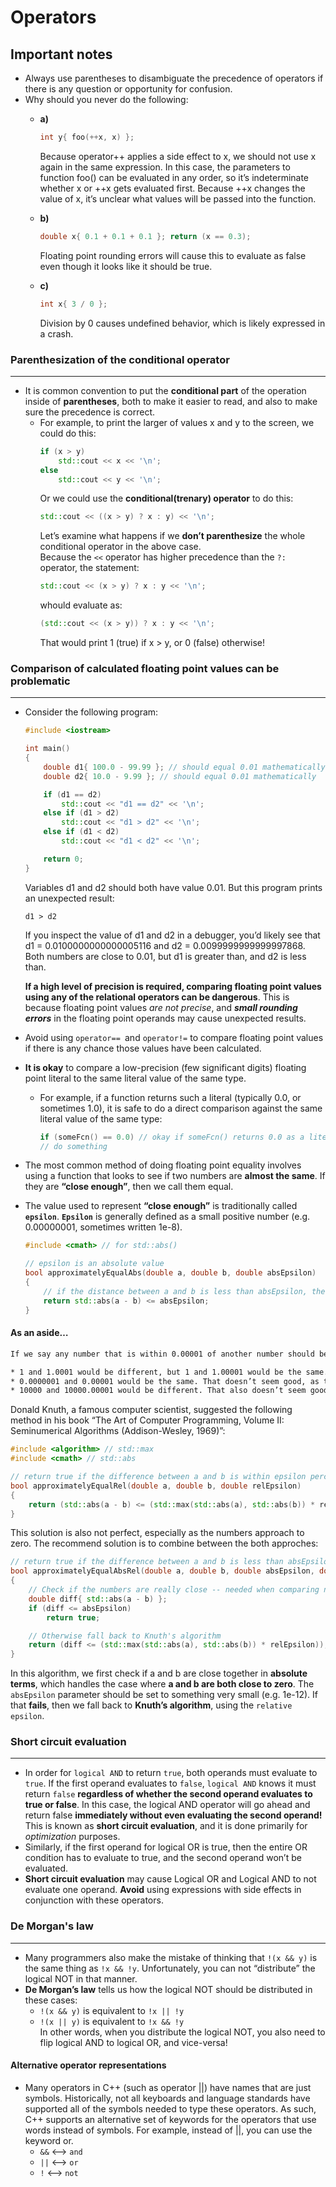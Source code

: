 # Operators
## Important notes
* Always use parentheses to disambiguate the precedence of operators if there is any question or opportunity for confusion.
* Why should you never do the following:
    * **a)**
        ```cpp  
        int y{ foo(++x, x) };
        ```
        Because operator++ applies a side effect to x, we should not use x again in the same expression. In this case, the parameters to function foo() can be evaluated in any order, so it’s indeterminate whether x or ++x gets evaluated first. Because ++x changes the value of x, it’s unclear what values will be passed into the function.

    * **b)**
        ```cpp  
        double x{ 0.1 + 0.1 + 0.1 }; return (x == 0.3);
        ```
        Floating point rounding errors will cause this to evaluate as false even though it looks like it should be true.

    * **c)**
        ```cpp  
        int x{ 3 / 0 };
        ```
        Division by 0 causes undefined behavior, which is likely expressed in a crash.
### Parenthesization of the conditional operator
***
* It is common convention to put the **conditional part** of the operation inside of **parentheses**, both to make it easier to read, and also to make sure the precedence is correct.
    * For example, to print the larger of values x and y to the screen, we could do this:
        ```cpp
        if (x > y)
            std::cout << x << '\n';
        else
            std::cout << y << '\n';
        ```
        Or we could use the **conditional(trenary) operator** to do this:
        ```cpp
        std::cout << ((x > y) ? x : y) << '\n';
        ```
        Let’s examine what happens if we **don’t parenthesize** the whole conditional operator in the above case. 
        <br/>Because the `<<` operator has higher precedence than the `?:` operator, the statement:
        ```cpp
        std::cout << (x > y) ? x : y << '\n';
        ```
        whould evaluate as:
        ```cpp
        (std::cout << (x > y)) ? x : y << '\n';
        ```
        That would print 1 (true) if x > y, or 0 (false) otherwise!


### Comparison of calculated floating point values can be problematic
***
* Consider the following program:
    ```cpp
    #include <iostream>

    int main()
    {
        double d1{ 100.0 - 99.99 }; // should equal 0.01 mathematically
        double d2{ 10.0 - 9.99 }; // should equal 0.01 mathematically

        if (d1 == d2)
            std::cout << "d1 == d2" << '\n';
        else if (d1 > d2)
            std::cout << "d1 > d2" << '\n';
        else if (d1 < d2)
            std::cout << "d1 < d2" << '\n';

        return 0;
    }
    ```
    Variables d1 and d2 should both have value 0.01. But this program prints an unexpected result:
    ```
    d1 > d2
    ```
    If you inspect the value of d1 and d2 in a debugger, you’d likely see that d1 = 0.0100000000000005116 and d2 = 0.0099999999999997868. Both numbers are close to 0.01, but d1 is greater than, and d2 is less than.

    **If a high level of precision is required, comparing floating point values using any of the relational operators can be dangerous**. This is because floating point values *are not precise*, and ***small rounding errors*** in the floating point operands may cause unexpected results.

* Avoid using `operator== `and `operator!=` to compare floating point values if there is any chance those values have been calculated.

*  **It is okay** to compare a low-precision (few significant digits) floating point literal to the same literal value of the same type.

    * For example, if a function returns such a literal (typically 0.0, or sometimes 1.0), it is safe to do a direct comparison against the same literal value of the same type:
        ```cpp
        if (someFcn() == 0.0) // okay if someFcn() returns 0.0 as a literal only
        // do something
        ```
* The most common method of doing floating point equality involves using a function that looks to see if two numbers are **almost the same**. If they are **“close enough”**, then we call them equal.

* The value used to represent **“close enough”** is traditionally called **`epsilon`**. **`Epsilon`** is generally defined as a small positive number (e.g. 0.00000001, sometimes written 1e-8). 
    ```cpp
    #include <cmath> // for std::abs()

    // epsilon is an absolute value
    bool approximatelyEqualAbs(double a, double b, double absEpsilon)
    {
        // if the distance between a and b is less than absEpsilon, then a and b are "close enough"
        return std::abs(a - b) <= absEpsilon;
    }
    ```

#### **As an aside…**

```html
If we say any number that is within 0.00001 of another number should be treated as the same number, then:

* 1 and 1.0001 would be different, but 1 and 1.00001 would be the same. That’s not unreasonable.
* 0.0000001 and 0.00001 would be the same. That doesn’t seem good, as those numbers are two orders of magnitude apart.
* 10000 and 10000.00001 would be different. That also doesn’t seem good, as those numbers are barely different given the magnitude of the number.
```
Donald Knuth, a famous computer scientist, suggested the following method in his book “The Art of Computer Programming, Volume II: Seminumerical Algorithms (Addison-Wesley, 1969)”:
```cpp
#include <algorithm> // std::max
#include <cmath> // std::abs

// return true if the difference between a and b is within epsilon percent of the larger of a and b
bool approximatelyEqualRel(double a, double b, double relEpsilon)
{
    return (std::abs(a - b) <= (std::max(std::abs(a), std::abs(b)) * relEpsilon));
}
```
This solution is also not perfect, especially as the numbers approach to zero. The recommend solution is to combine between the both approches:
```cpp
// return true if the difference between a and b is less than absEpsilon, or within relEpsilon percent of the larger of a and b
bool approximatelyEqualAbsRel(double a, double b, double absEpsilon, double relEpsilon)
{
    // Check if the numbers are really close -- needed when comparing numbers near zero.
    double diff{ std::abs(a - b) };
    if (diff <= absEpsilon)
        return true;

    // Otherwise fall back to Knuth's algorithm
    return (diff <= (std::max(std::abs(a), std::abs(b)) * relEpsilon));
}
```
In this algorithm, we first check if a and b are close together in **absolute terms**, which handles the case where **a and b are both close to zero**. The `absEpsilon` parameter should be set to something very small (e.g. 1e-12). If that **fails**, then we fall back to **Knuth’s algorithm**, using the `relative epsilon`.

### Short circuit evaluation
***
* In order for `logical AND` to return `true`, both operands must evaluate to `true`. If the first operand evaluates to `false`, `logical AND` knows it must return `false` **regardless of whether the second operand evaluates to true or false**. In this case, the logical AND operator will go ahead and return false **immediately without even evaluating the second operand!** This is known as **short circuit evaluation**, and it is done primarily for *optimization* purposes.
* Similarly, if the first operand for logical OR is true, then the entire OR condition has to evaluate to true, and the second operand won’t be evaluated.
* **Short circuit evaluation** may cause Logical OR and Logical AND to not evaluate one operand. **Avoid** using expressions with side effects in conjunction with these operators.

### De Morgan's law
***
* Many programmers also make the mistake of thinking that `!(x && y)` is the same thing as `!x && !y`. Unfortunately, you can not “distribute” the logical NOT in that manner.
* **De Morgan’s law** tells us how the logical NOT should be distributed in these cases:
    * `!(x && y)` is equivalent to `!x || !y`
    * `!(x || y)` is equivalent to `!x && !y`
    </br>In other words, when you distribute the logical NOT, you also need to flip logical AND to logical OR, and vice-versa!

#### Alternative operator representations
* Many operators in C++ (such as operator ||) have names that are just symbols. Historically, not all keyboards and language standards have supported all of the symbols needed to type these operators. As such, C++ supports an alternative set of keywords for the operators that use words instead of symbols. For example, instead of ||, you can use the keyword or.
    * `&&` <--> `and`
    * `||` <--> `or`
    * `!`  <--> `not`
